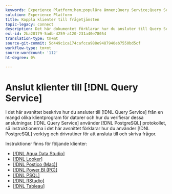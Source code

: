 ```yaml
---
keywords: Experience Platform;hem;populära ämnen;Query Service;Query Service;connect;connect to query service;aqua data studio;Aqua Data Studio;Looker;Looker;Postico;postico;Power BI bi;psql;rstudio;PSQL;RStudio;Tableau;tab leau;
solution: Experience Platform
title: Koppla klienter till frågetjänsten
topic-legacy: connect
description: Det här dokumentet förklarar hur du ansluter till Query Service från ett antal klientprogram och hur du verifierar dessa anslutningar.
exl-id: 2ba20179-5adb-4259-a120-231a40e78054
translation-type: tm+mt
source-git-commit: 5d449c1ca174cafcca988e9487940eb7550bd5cf
workflow-type: tm+mt
source-wordcount: '112'
ht-degree: 0%

---
```


# Anslut klienter till [!DNL Query Service]

I det här avsnittet beskrivs hur du ansluter till [!DNL Query Service] från en mängd olika klientprogram för datorer och hur du verifierar dessa anslutningar. [!DNL Query Service] använder  [!DNL PostgreSQL] protokollet, så instruktionerna i det här avsnittet förklarar hur du använder  [!DNL PostgreSQL] verktyg och drivrutiner för att ansluta till och skriva frågor.

Instruktioner finns för följande klienter:

- [[!DNL Aqua Data Studio]](./aqua-data-studio.md)
- [[!DNL Looker]](./looker.md)
- [[!DNL Postico (Mac)]](./postico.md)
- [[!DNL Power BI (PC)]](./power-bi.md)
- [[!DNL PSQL]](./psql.md)
- [[!DNL RStudio]](./rstudio.md)
- [[!DNL Tableau]](./tableau.md)
